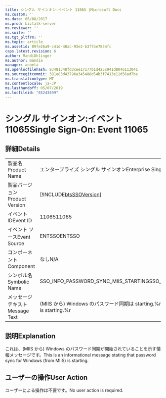 ```yaml
---
title: シングル サインオン:イベント 11065 |Microsoft Docs
ms.custom: ''
ms.date: 06/08/2017
ms.prod: biztalk-server
ms.reviewer: ''
ms.suite: ''
ms.tgt_pltfrm: ''
ms.topic: article
ms.assetid: 09fe26a9-c41d-40ac-93e2-b3f7be7854fc
caps.latest.revision: 6
author: MandiOhlinger
ms.author: mandia
manager: anneta
ms.openlocfilehash: 83481348fd3cee17177b1d425c941d8046113041
ms.sourcegitcommit: 381e83d43796a345488d54b3f7413e11d56ad7be
ms.translationtype: MT
ms.contentlocale: ja-JP
ms.lasthandoff: 05/07/2019
ms.locfileid: "65243499"
---
```

# <a name="single-sign-on-event-11065"></a><span data-ttu-id="6a4a9-102">シングル サインオン:イベント 11065</span><span class="sxs-lookup"><span data-stu-id="6a4a9-102">Single Sign-On: Event 11065</span></span>
## <a name="details"></a><span data-ttu-id="6a4a9-103">詳細</span><span class="sxs-lookup"><span data-stu-id="6a4a9-103">Details</span></span>  
  
|                 |                                                            |
|-----------------|------------------------------------------------------------|
|  <span data-ttu-id="6a4a9-104">製品名</span><span class="sxs-lookup"><span data-stu-id="6a4a9-104">Product Name</span></span>   |                 <span data-ttu-id="6a4a9-105">エンタープライズ シングル サインオン</span><span class="sxs-lookup"><span data-stu-id="6a4a9-105">Enterprise Single Sign-On</span></span>                  |
| <span data-ttu-id="6a4a9-106">製品バージョン</span><span class="sxs-lookup"><span data-stu-id="6a4a9-106">Product Version</span></span> | [!INCLUDE[btsSSOVersion](../includes/btsssoversion-md.md)] |
|    <span data-ttu-id="6a4a9-107">イベント ID</span><span class="sxs-lookup"><span data-stu-id="6a4a9-107">Event ID</span></span>     |                           <span data-ttu-id="6a4a9-108">11065</span><span class="sxs-lookup"><span data-stu-id="6a4a9-108">11065</span></span>                            |
|  <span data-ttu-id="6a4a9-109">イベント ソース</span><span class="sxs-lookup"><span data-stu-id="6a4a9-109">Event Source</span></span>   |                           <span data-ttu-id="6a4a9-110">ENTSSO</span><span class="sxs-lookup"><span data-stu-id="6a4a9-110">ENTSSO</span></span>                           |
|    <span data-ttu-id="6a4a9-111">コンポーネント</span><span class="sxs-lookup"><span data-stu-id="6a4a9-111">Component</span></span>    |                            <span data-ttu-id="6a4a9-112">なし</span><span class="sxs-lookup"><span data-stu-id="6a4a9-112">N/A</span></span>                             |
|  <span data-ttu-id="6a4a9-113">シンボル名</span><span class="sxs-lookup"><span data-stu-id="6a4a9-113">Symbolic Name</span></span>  |            <span data-ttu-id="6a4a9-114">SSO_INFO_PASSWORD_SYNC_MIIS_STARTING</span><span class="sxs-lookup"><span data-stu-id="6a4a9-114">SSO_INFO_PASSWORD_SYNC_MIIS_STARTING</span></span>            |
|  <span data-ttu-id="6a4a9-115">メッセージ テキスト</span><span class="sxs-lookup"><span data-stu-id="6a4a9-115">Message Text</span></span>   |    <span data-ttu-id="6a4a9-116">(MIIS から) Windows のパスワード同期は starting.%r</span><span class="sxs-lookup"><span data-stu-id="6a4a9-116">Password sync for Windows (from MIIS) is starting.%r</span></span>    |
  
## <a name="explanation"></a><span data-ttu-id="6a4a9-117">説明</span><span class="sxs-lookup"><span data-stu-id="6a4a9-117">Explanation</span></span>  
 <span data-ttu-id="6a4a9-118">これは、(MIIS から) Windows のパスワード同期が開始されていることを示す情報メッセージです。</span><span class="sxs-lookup"><span data-stu-id="6a4a9-118">This is an informational message stating that password sync for Windows (from MIIS) is starting.</span></span>  
  
## <a name="user-action"></a><span data-ttu-id="6a4a9-119">ユーザーの操作</span><span class="sxs-lookup"><span data-stu-id="6a4a9-119">User Action</span></span>  
 <span data-ttu-id="6a4a9-120">ユーザーによる操作は不要です。</span><span class="sxs-lookup"><span data-stu-id="6a4a9-120">No user action is required.</span></span>